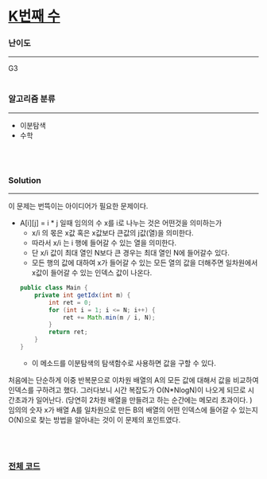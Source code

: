 # [K번째 수](https://www.acmicpc.net/problem/1300)

### 난이도

***
G3
<br><br>

### 알고리즘 분류

***

* 이분탐색
* 수학

<br><br>

### Solution

***

이 문제는 번뜩이는 아이디어가 필요한 문제이다.

* A[i][j] = i * j 일때 임의의 수 x를 i로 나누는 것은 어떤것을 의미하는가
    * x/i 의 몫은 x값 혹은 x값보다 큰값의 j값(열)을 의미한다.
    * 따라서 x/i 는 i 행에 들어갈 수 있는 열을 의미한다.
    * 단 x/i 값이 최대 열인 N보다 큰 경우는 최대 열인 N에 들어갈수 있다.
    * 모든 행의 값에 대하여 x가 들어갈 수 있는 모든 열의 값을 더해주면 일차원에서 x값이 들어갈 수 있는 인덱스 값이 나온다.
    ```java
    public class Main {
        private int getIdx(int m) {
            int ret = 0;
            for (int i = 1; i <= N; i++) {
                ret += Math.min(m / i, N);
            }
            return ret;
        }
    }
    ```
    * 이 메소드를 이분탐색의 탐색함수로 사용하면 값을 구할 수 있다.

처음에는 단순하게 이중 반복문으로 이차원 배열의 A의 모든 값에 대해서 값을 비교하여 인덱스를 구하려고 했다. 그러다보니 시간 복잡도가 O(N*NlogN)이 나오게 되므로 시간초과가 일어난다. (당연히 2차원 배열을
만들려고 하는 순간에는 메모리 초과이다. )
임의의 숫자 x가 배열 A를 일차원으로 만든 B의 배열의 어떤 인덱스에 들어갈 수 있는지 O(N)으로 찾는 방법을 알아내는 것이 이 문제의 포인트였다.

<br><br>

### [전체 코드](https://github.com/Jungmin-Seo0527/CodingTest/blob/main/src/binarySearch/BOJ1300_K번째_수.java)
